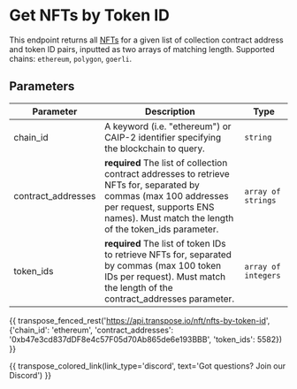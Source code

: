 # Get NFTs by Token ID

This endpoint returns all [NFTs](../models/nft_model.md) for a given list of collection contract address and token ID pairs, inputted as two arrays of matching length. Supported chains: `ethereum`, `polygon`, `goerli`.

## Parameters
| Parameter     | Description                                                                          | Type     | 
|---------------|--------------------------------------------------------------------------------------|----------|
| chain_id      | A keyword (i.e. "ethereum") or CAIP-2 identifier specifying the blockchain to query. | `string` | 
| contract_addresses | **required** The list of collection contract addresses to retrieve NFTs for, separated by commas (max 100 addresses per request, supports ENS names). Must match the length of the token_ids parameter.   | `array of strings` | 
| token_ids | **required** The list of token IDs to retrieve NFTs for, separated by commas (max 100 token IDs per request). Must match the length of the contract_addresses parameter.   | `array of integers` | 

{{ transpose_fenced_rest('https://api.transpose.io/nft/nfts-by-token-id', {'chain_id': 'ethereum', 'contract_addresses': '0xb47e3cd837dDF8e4c57F05d70Ab865de6e193BBB', 'token_ids': 5582}) }}

{{ transpose_colored_link(link_type='discord', text='Got questions?  Join our Discord') }}
